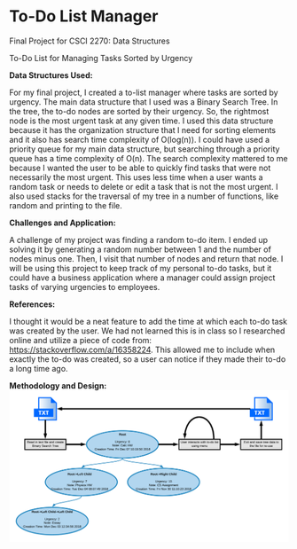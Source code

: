 # To-Do List Manager
Final Project for CSCI 2270: Data Structures 

To-Do List for Managing Tasks Sorted by Urgency


**Data Structures Used:**

For my final project, I created a to-list manager where tasks are sorted by urgency. The main data structure that I used was a Binary Search Tree. In the tree, the to-do nodes are sorted by their urgency. So, the rightmost node is the most urgent task at any given time. I used this data structure because it has the organization structure that I need for sorting elements and it also has search time complexity of O(log(n)). I could have used a priority queue for my main data structure, but searching through a priority queue has a time complexity of O(n). The search complexity mattered to me because I wanted the user to be able to quickly find tasks that were not necessarily the most urgent. This uses less time when a user wants a random task or needs to delete or edit a task that is not the most urgent. I also used stacks for the traversal of my tree in a number of functions, like random and printing to the file.


**Challenges and Application:**

A challenge of my project was finding a random to-do item. I ended up solving it by generating a random number between 1 and the number of nodes minus one. Then, I visit that number of nodes and return that node. I will be using this project to keep track of my personal to-do tasks, but it could have a business application where a manager could assign project tasks of varying urgencies to employees. 


**References:**

I thought it would be a neat feature to add the time at which each to-do task was created by the user. We had not learned this is in class so I researched online and utilize a piece of code from: https://stackoverflow.com/a/16358224. This allowed me to include when exactly the to-do was created, so a user can notice if they made their to-do a long time ago.


**Methodology and Design:**
![alt text](https://github.com/hkvietok/todo-list-manager/blob/master/ProjectDesign.png?raw=true)
